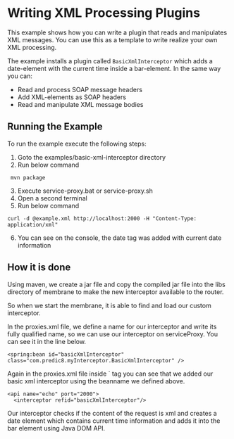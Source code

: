 # Writing XML Processing Plugins 

This example shows how you can write a plugin that reads and manipulates XML messages. You can use this as a template to write realize your own XML processing.

The example installs a plugin called `BasicXmlInterceptor` which adds a date-element with the current time inside a bar-element. In the same way you can:

- Read and process SOAP message headers
- Add XML-elements as SOAP headers
- Read and manipulate XML message bodies
     

## Running the Example


To run the example execute the following steps:

1. Goto the examples/basic-xml-interceptor directory
2. Run below command

  ``` 
   mvn package
  ```

3. Execute service-proxy.bat or service-proxy.sh
4. Open a second terminal
5. Run below command

```
curl -d @example.xml http://localhost:2000 -H "Content-Type: application/xml"
```

6. You can see on the console, the date tag was added with current date information


## How it is done

Using maven, we create a jar file and copy the compiled jar file into the libs directory of membrane to make the new interceptor available to the router.

So when we start the membrane, it is able to find and load our custom interceptor.

In the proxies.xml file, we define a name for our interceptor and write its fully qualified name, so we can use our interceptor on serviceProxy. You can see it in the line below.

```
<spring:bean id="basicXmlInterceptor" class="com.predic8.myInterceptor.BasicXmlInterceptor" />
```

Again in the proxies.xml file inside `<serviceProxy> tag you can see that we added our basic xml interceptor using the beanname we defined above.

```
<api name="echo" port="2000">
  <interceptor refid="basicXmlInterceptor"/>
```

Our interceptor checks if the content of the request is xml and creates a date element which contains current time information and adds it into the bar element using Java DOM API. 
